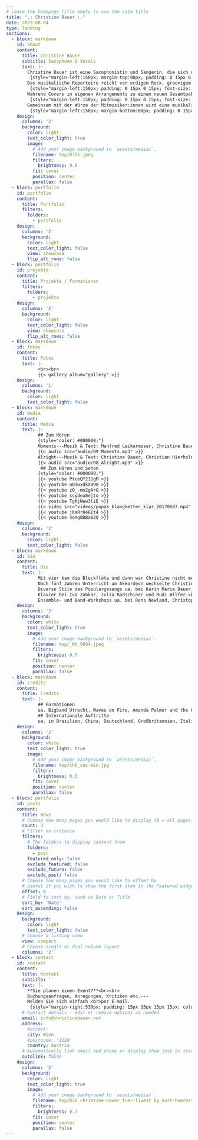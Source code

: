 ```yaml
---
# Leave the homepage title empty to use the site title
title: ".: Christine Bauer :."
date: 2023-08-04
type: landing
sections:
  - block: markdown
    id: about
    content:
      title: Christine Bauer
      subtitle: Saxophone & Vocals
      text: |-
        Christine Bauer ist eine Saxophonistin und Sängerin, die sich dem Rock und Pop-Genre verschrieben hat, um die Füße der Welt zum Tanzen zu bringen. <br>
         {style="margin-left:150px; margin-top:90px; padding: 0 15px 0 15px; font-size: 1.1rem; color: #ffffff; background: linear-gradient(to right, rgba(0, 0, 0, .35) 0%, rgba(70, 152, 195, .35) 100%);"}
        Das musikalische Repertoire reicht von erdigem Rock, groovigem Funk, über rhythmisierenden Soul bis hin zu gefühlvollem Blues.<br>
         {style="margin-left:150px; padding: 0 15px 0 15px; font-size: 1.1rem; color: #ffffff; background: linear-gradient(to right, rgba(0, 0, 0, .35) 0%, rgba(234, 72, 146, .3) 100%);"}
        Während Covers in eigenen Arrangements zu einem neuen Gesamtpaket verschnürt werden, zeichnen sich die eigenen Songs durch eingängige Melodien und emotionsgeladene Texte aus.<br>
         {style="margin-left:150px; padding: 0 15px 0 15px; font-size: 1.1rem; color: #ffffff; background: linear-gradient(to right, rgba(0, 0, 0, .35) 0%, rgba(70, 152, 195, .35) 100%);"}
        Gemeinsam mit der Würze der Mitmusiker:innen wird eine musikalische Suppe gekocht, die so noch nicht gegessen wurde.<br>
         {style="margin-left:150px; margin-bottom:60px; padding: 0 15px 0 15px; font-size: 1.1rem; color: #ffffff; background: linear-gradient(to right, rgba(0, 0, 0, .35) 0%, rgba(234, 72, 146, .3) 100%);"}
    design:
      columns: '2'
      background:
        color: light
        text_color_light: true
        image:
          # Add your image background to `assets/media/`.
          filename: top/8755.jpeg
          filters:
            brightness: 0.8
          fit: cover
          position: center
          parallax: false
  - block: portfolio
    id: portfolio
    content:
      title: Portfolio
      filters:
        folders:
          - portfolio
    design:
      columns: '2'
      background:
        color: light
        text_color_light: false
        view: showcase
        flip_alt_rows: false
  - block: portfolio
    id: projekte
    content:
      title: Projekte / Formationen
      filters:
        folders:
          - projekte
    design:
      columns: '2'
      background:
        color: light
        text_color_light: false
        view: showcase
        flip_alt_rows: false
  - block: markdown
    id: fotos
    content:
      title: Fotos
      text: |-
            <br><br>
            {{< gallery album="gallery" >}}
    design:
      columns: '1'
      background:
        color: light
        text_color_light: false
  - block: markdown
    id: media
    content:
      title: Media
      text: |-
            ## Zum Hören
            {style="color: #000000;"}
            Moments---Musik & Text: Manfred Leikermoser, Christine Bauer, Lukas Schistek, Christian Hierhold, Peter Roberts, Robin Sars
            {{< audio src="audio/09_Moments.mp3" >}}
            Alright---Musik & Text: Christine Bauer, Christian Hierhold, Peter Roberts
            {{< audio src="audio/08_Alright.mp3" >}}
             ## Zum Hören und Sehen
            {style="color: #000000;"}
            {{< youtube PtceQY21GgM >}}
            {{< youtube uBIwxdkX490 >}}
            {{< youtube zQ_-mo2gArQ >}}
            {{< youtube ssgdea0ejto >}}
            {{< youtube TgKjNew3liE >}}
            {{< video src="videos/popak_klangketten_klar_20170607.mp4" controls="yes" poster="videos/popak_klar_still.jpeg" >}}
            {{< youtube jKaRr846It4 >}}
            {{< youtube 4oXq0DBa62Q >}}
    design:
      columns: '2'
      background:
        color: light
        text_color_light: false
  - block: markdown
    id: bio
    content:
      title: Bio
      text: |-
            Mit vier kam die Blockflöte und dann war Christine nicht mehr zu stoppen.<br><br>
            Nach fünf Jahren Unterricht am Akkordeon wechselte Christine mit zwölf ans Saxophon, um sich davon nicht mehr losreißen zu können. Zwei Jahre Studium des Jazz-Saxophon am Konservatorium der Stadt Wien bei Thomas Huber. Seminare und Workshops ua. bei Ilse Riedler, Martin Fuss, Michael Erian, Robert Friedl, Andy Middleton, Roman Schwaller,…<br><br>
            Diverse Stile des Populargesangs ua. bei Karin Maria Bauer, Ingrid Diem, Nina Braith und Mel Verez. Unterricht im klassischen Gesang bei Anita Götz. Sprechtraining ua. bei Lydia Rathkolb, Karin Steger und Martha Wedral.<br><br>
            Klavier bei Iva Zabkar, Julia Radschiner und Rudi Wilfer.<br><br>
            Ensemble- und Band-Workshops ua. bei Rens Newland, Christoph Cech, Johannes Herrlich, Daniel Nösig, Christian Havel, Rob Bargad, Agostino Di Giorgio, Mario Gonzi, Thomas Huber, Georg Gruber, Christian Maurer,…
    design:
      columns: '2'
      background:
        color: white
        text_color_light: true
        image:
          # Add your image background to `assets/media/`.
          filename: top/_MG_9094.jpeg
          filters:
            brightness: 0.7
          fit: cover
          position: center
          parallax: false
  - block: markdown
    id: credits
    content:
      title: Credits
      text: |-
            ## Formationen
            ua. Bigband Utrecht, Waves on Fire, Amanda Palmer and the Grand Theft Orchestra, SaxSuperheroes, My Little Blues Band, The New Live Collective, Sonic 99, Big Bang Big Band, Fritz Hujer’s Jazz La Vie, Jazz Connection 22, Blankoscheck, Undercover Big Band Vösendorf, Kirchenchor Neusimmering, Alpha Jazz Band feat. Victoria Quattlebaum, Alpha Dance Band, Vienna Big One Band, Mindless, Musicians Society Jazz Band, Musicians Society Wind Band, Juvina Sextett, Jugendmusik Lackenbach.<br><br>
            ## Internationale Auftritte
            ua. in Brasilien, China, Deutschland, Großbritannien, Italien, Niederlande, Österreich, Schweden, Ungarn, USA.
    design:
      columns: '2'
      background:
        color: white
        text_color_light: true
        image:
          # Add your image background to `assets/media/`.
          filename: top/chb_voc-min.jpg
          filters:
            brightness: 0.6
          fit: cover
          position: center
          parallax: false
  - block: portfolio
    id: posts
    content:
      title: News
      # Choose how many pages you would like to display (0 = all pages)
      count: 3
      # Filter on criteria
      filters:
        # The folders to display content from
        folders:
          - post
        featured_only: false
        exclude_featured: false
        exclude_future: false
        exclude_past: false
      # Choose how many pages you would like to offset by
      # Useful if you wish to show the first item in the Featured widget
      offset: 0
      # Field to sort by, such as Date or Title
      sort_by: 'Date'
      sort_ascending: false
    design:
      background:
        color: light
        text_color_light: false
      # Choose a listing view
      view: compact
      # Choose single or dual column layout
      columns: '2'
  - block: contact
    id: kontakt
    content:
      title: Kontakt
      subtitle: ''
      text: |-
        **Sie planen einen Event?**<br><br>
        Buchungsanfragen, Anregungen, Kritiken etc.---
        Melden Sie sich einfach <br>per E-mail.
         {style="margin-right:530px; padding: 15px 15px 15px 15px; color: #ffffff; background: linear-gradient(to right, rgba(0, 0, 0, .35) 0%, rgba(70, 152, 195, .35) 100%);"}
      # Contact details - edit or remove options as needed
      email: info@christinebauer.net
      address:
        #street: 
        city: Wien
        #postcode: '1120'
        country: Austria
      # Automatically link email and phone or display them just as text?
      autolink: false
    design:
      columns: '2'
      background:
        color: light
        text_color_light: true
        image:
          # Add your image background to `assets/media/`.
          filename: top/050_christine-bauer_fuer-liwest_by_kurt-hoerbst.jpg
          filters:
            brightness: 0.7
          fit: cover
          position: center
          parallax: false
---
```

